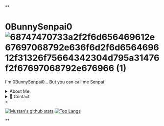 **
# 0BunnySenpai0  ![68747470733a2f2f6d656469612e67697068792e636f6d2f6d656469612f31326f75664342304d795a31476f2f67697068792e676966 (1)](https://user-images.githubusercontent.com/96202635/149608518-93777048-6ec3-437c-be9f-1327ae6ff6dd.gif)

I'm 0BunnySenpai0... But you can call me Senpai
<details> 
  <summary> About Me</summary>
  
  BunnySenpai is a name I came up with from one of my anime "Rascal Does Not Dream of Bunny Girl Senpai" then I just added a couple of zeros and that's the story of my name!
  
</details>

<details>
  <summary>📨 Contact</summary>
  
  | | Service | Value | Note |
  | - | ------- | ----- | ---- |
  | ✉ | *Email* | Cal3brobbins@gmail.com | My main email! I check this regularly. |
  | 💻 | *Github* | [0BunnySenpai0](https://github.com/0BunnySenpai0) | What a surprise. |
  you may notice a pattern, it's usually 0Bunny + Senpai0
</details>
>

[![Mustan's github stats](https://github-readme-stats.vercel.app/api?username=0BunnySenpai0&show_icons=true&count_private=true&hide=stars&include_all_commits=true&theme=onedark)](https://github.com/anuraghazra/github-readme-stats)
[![Top Langs](https://github-readme-stats.vercel.app/api/top-langs/?username=0BunnySenpai0&layout=compact&theme=onedark)](https://github.com/anuraghazra/github-readme-stats)

<!--[![Trophy things](https://github-profile-trophy.vercel.app/?username=0BunnySenpai0&theme=onedark)](https://github.com/ryo-ma/github-profile-trophy)-->**
